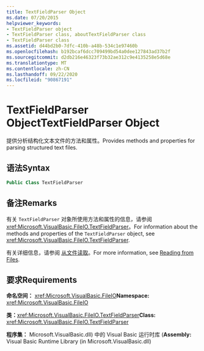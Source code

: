```yaml
---
title: TextFieldParser Object
ms.date: 07/20/2015
helpviewer_keywords:
- TextFieldParser object
- TextFieldParser class, aboutTextFieldParser class
- TextFieldParser class
ms.assetid: d44bd2b0-7dfc-410b-a48b-534c1e97460b
ms.openlocfilehash: b192bcaf6dcc709499bd54a0dee127843ad37b2f
ms.sourcegitcommit: d2db216e46323f73b32ae312c9e4135258e5d68e
ms.translationtype: MT
ms.contentlocale: zh-CN
ms.lasthandoff: 09/22/2020
ms.locfileid: "90867191"
---
```

# <a name="textfieldparser-object"></a><span data-ttu-id="d952a-102">TextFieldParser Object</span><span class="sxs-lookup"><span data-stu-id="d952a-102">TextFieldParser Object</span></span>

<span data-ttu-id="d952a-103">提供分析结构化文本文件的方法和属性。</span><span class="sxs-lookup"><span data-stu-id="d952a-103">Provides methods and properties for parsing structured text files.</span></span>  
  
## <a name="syntax"></a><span data-ttu-id="d952a-104">语法</span><span class="sxs-lookup"><span data-stu-id="d952a-104">Syntax</span></span>  
  
```vb  
Public Class TextFieldParser  
```  
  
## <a name="remarks"></a><span data-ttu-id="d952a-105">备注</span><span class="sxs-lookup"><span data-stu-id="d952a-105">Remarks</span></span>  

 <span data-ttu-id="d952a-106">有关 `TextFieldParser` 对象所使用方法和属性的信息，请参阅 <xref:Microsoft.VisualBasic.FileIO.TextFieldParser>。</span><span class="sxs-lookup"><span data-stu-id="d952a-106">For information about the methods and properties of the `TextFieldParser` object, see <xref:Microsoft.VisualBasic.FileIO.TextFieldParser>.</span></span>  
  
 <span data-ttu-id="d952a-107">有关详细信息，请参阅 [从文件读取](../../developing-apps/programming/drives-directories-files/reading-from-files.md)。</span><span class="sxs-lookup"><span data-stu-id="d952a-107">For more information, see [Reading from Files](../../developing-apps/programming/drives-directories-files/reading-from-files.md).</span></span>  
  
## <a name="requirements"></a><span data-ttu-id="d952a-108">要求</span><span class="sxs-lookup"><span data-stu-id="d952a-108">Requirements</span></span>  

 <span data-ttu-id="d952a-109">**命名空间：** <xref:Microsoft.VisualBasic.FileIO></span><span class="sxs-lookup"><span data-stu-id="d952a-109">**Namespace:** <xref:Microsoft.VisualBasic.FileIO></span></span>  
  
 <span data-ttu-id="d952a-110">**类：**<xref:Microsoft.VisualBasic.FileIO.TextFieldParser></span><span class="sxs-lookup"><span data-stu-id="d952a-110">**Class:** <xref:Microsoft.VisualBasic.FileIO.TextFieldParser></span></span>  
  
 <span data-ttu-id="d952a-111">**程序集：** Microsoft.VisualBasic.dll) 中的 Visual Basic 运行时库 (</span><span class="sxs-lookup"><span data-stu-id="d952a-111">**Assembly:** Visual Basic Runtime Library (in Microsoft.VisualBasic.dll)</span></span>
